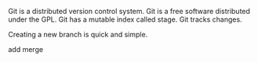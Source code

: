 Git is a distributed version control system.
Git is a free software distributed under the GPL.
Git has a mutable index called stage.
Git tracks changes.

Creating a new branch is quick and simple.

add merge

